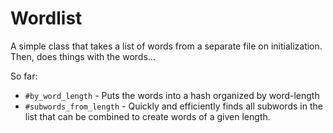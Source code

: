 Wordlist
========

A simple class that takes a list of words from a separate file on initialization. Then, does things with the words...

So far:

- `#by_word_length` - Puts the words into a hash organized by word-length
- `#subwords_from_length` - Quickly and efficiently finds all subwords in the list that can be combined to create words of a given length.
